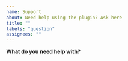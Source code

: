 ```yaml
---
name: Support
about: Need help using the plugin? Ask here
title: ""
labels: "question"
assignees: ""
---
```


**What do you need help with?**

<!-- Please describe your problem in as much detail as possible, to assist me in helping you out. The more information, the faster problems can be solved. Thanks! -->
